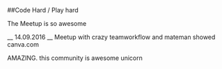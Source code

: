 ##Code Hard / Play hard

The Meetup is so awesome

__ 14.09.2016 __
Meetup with crazy teamworkflow and mateman showed canva.com


AMAZING. this community is awesome unicorn
